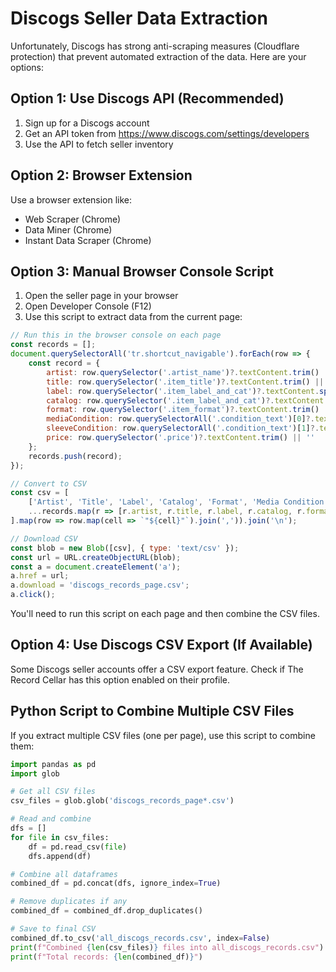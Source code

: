 # Discogs Seller Data Extraction

Unfortunately, Discogs has strong anti-scraping measures (Cloudflare protection) that prevent automated extraction of the data. Here are your options:

## Option 1: Use Discogs API (Recommended)

1. Sign up for a Discogs account
2. Get an API token from https://www.discogs.com/settings/developers
3. Use the API to fetch seller inventory

## Option 2: Browser Extension

Use a browser extension like:
- Web Scraper (Chrome)
- Data Miner (Chrome)
- Instant Data Scraper (Chrome)

## Option 3: Manual Browser Console Script

1. Open the seller page in your browser
2. Open Developer Console (F12)
3. Use this script to extract data from the current page:

```javascript
// Run this in the browser console on each page
const records = [];
document.querySelectorAll('tr.shortcut_navigable').forEach(row => {
    const record = {
        artist: row.querySelector('.artist_name')?.textContent.trim() || '',
        title: row.querySelector('.item_title')?.textContent.trim() || '',
        label: row.querySelector('.item_label_and_cat')?.textContent.split(' - ')[0]?.trim() || '',
        catalog: row.querySelector('.item_label_and_cat')?.textContent.split(' - ')[1]?.trim() || '',
        format: row.querySelector('.item_format')?.textContent.trim() || '',
        mediaCondition: row.querySelectorAll('.condition_text')[0]?.textContent.trim() || '',
        sleeveCondition: row.querySelectorAll('.condition_text')[1]?.textContent.trim() || '',
        price: row.querySelector('.price')?.textContent.trim() || ''
    };
    records.push(record);
});

// Convert to CSV
const csv = [
    ['Artist', 'Title', 'Label', 'Catalog', 'Format', 'Media Condition', 'Sleeve Condition', 'Price'],
    ...records.map(r => [r.artist, r.title, r.label, r.catalog, r.format, r.mediaCondition, r.sleeveCondition, r.price])
].map(row => row.map(cell => `"${cell}"`).join(',')).join('\n');

// Download CSV
const blob = new Blob([csv], { type: 'text/csv' });
const url = URL.createObjectURL(blob);
const a = document.createElement('a');
a.href = url;
a.download = 'discogs_records_page.csv';
a.click();
```

You'll need to run this script on each page and then combine the CSV files.

## Option 4: Use Discogs CSV Export (If Available)

Some Discogs seller accounts offer a CSV export feature. Check if The Record Cellar has this option enabled on their profile.

## Python Script to Combine Multiple CSV Files

If you extract multiple CSV files (one per page), use this script to combine them:

```python
import pandas as pd
import glob

# Get all CSV files
csv_files = glob.glob('discogs_records_page*.csv')

# Read and combine
dfs = []
for file in csv_files:
    df = pd.read_csv(file)
    dfs.append(df)

# Combine all dataframes
combined_df = pd.concat(dfs, ignore_index=True)

# Remove duplicates if any
combined_df = combined_df.drop_duplicates()

# Save to final CSV
combined_df.to_csv('all_discogs_records.csv', index=False)
print(f"Combined {len(csv_files)} files into all_discogs_records.csv")
print(f"Total records: {len(combined_df)}")
```